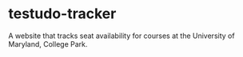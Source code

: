 # testudo-tracker
A website that tracks seat availability for courses at the University of Maryland, College Park.
